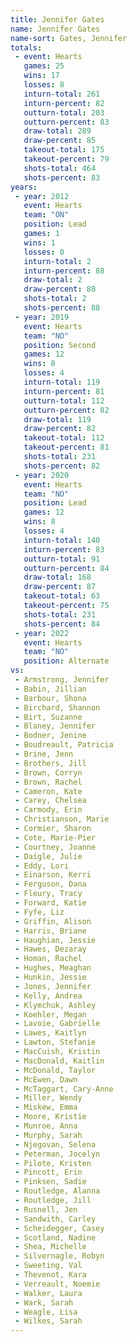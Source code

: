 ```yaml
---
title: Jennifer Gates
name: Jennifer Gates
name-sort: Gates, Jennifer
totals:
 - event: Hearts
   games: 25
   wins: 17
   losses: 8
   inturn-total: 261
   inturn-percent: 82
   outturn-total: 203
   outturn-percent: 83
   draw-total: 289
   draw-percent: 85
   takeout-total: 175
   takeout-percent: 79
   shots-total: 464
   shots-percent: 83
years:
 - year: 2012
   event: Hearts
   team: "ON"
   position: Lead
   games: 1
   wins: 1
   losses: 0
   inturn-total: 2
   inturn-percent: 88
   draw-total: 2
   draw-percent: 88
   shots-total: 2
   shots-percent: 88
 - year: 2019
   event: Hearts
   team: "NO"
   position: Second
   games: 12
   wins: 8
   losses: 4
   inturn-total: 119
   inturn-percent: 81
   outturn-total: 112
   outturn-percent: 82
   draw-total: 119
   draw-percent: 82
   takeout-total: 112
   takeout-percent: 81
   shots-total: 231
   shots-percent: 82
 - year: 2020
   event: Hearts
   team: "NO"
   position: Lead
   games: 12
   wins: 8
   losses: 4
   inturn-total: 140
   inturn-percent: 83
   outturn-total: 91
   outturn-percent: 84
   draw-total: 168
   draw-percent: 87
   takeout-total: 63
   takeout-percent: 75
   shots-total: 231
   shots-percent: 84
 - year: 2022
   event: Hearts
   team: "NO"
   position: Alternate
vs:
 - Armstrong, Jennifer
 - Babin, Jillian
 - Barbour, Shona
 - Birchard, Shannon
 - Birt, Suzanne
 - Blaney, Jennifer
 - Bodner, Jenine
 - Boudreault, Patricia
 - Brine, Jenn
 - Brothers, Jill
 - Brown, Corryn
 - Brown, Rachel
 - Cameron, Kate
 - Carey, Chelsea
 - Carmody, Erin
 - Christianson, Marie
 - Cormier, Sharon
 - Cote, Marie-Pier
 - Courtney, Joanne
 - Daigle, Julie
 - Eddy, Lori
 - Einarson, Kerri
 - Ferguson, Dana
 - Fleury, Tracy
 - Forward, Katie
 - Fyfe, Liz
 - Griffin, Alison
 - Harris, Briane
 - Haughian, Jessie
 - Hawes, Dezaray
 - Homan, Rachel
 - Hughes, Meaghan
 - Hunkin, Jessie
 - Jones, Jennifer
 - Kelly, Andrea
 - Klymchuk, Ashley
 - Koehler, Megan
 - Lavoie, Gabrielle
 - Lawes, Kaitlyn
 - Lawton, Stefanie
 - MacCuish, Kristin
 - MacDonald, Kaitlin
 - McDonald, Taylor
 - McEwen, Dawn
 - McTaggart, Cary-Anne
 - Miller, Wendy
 - Miskew, Emma
 - Moore, Kristie
 - Munroe, Anna
 - Murphy, Sarah
 - Njegovan, Selena
 - Peterman, Jocelyn
 - Pilote, Kristen
 - Pincott, Erin
 - Pinksen, Sadie
 - Routledge, Alanna
 - Routledge, Jill
 - Rusnell, Jen
 - Sandwith, Carley
 - Scheidegger, Casey
 - Scotland, Nadine
 - Shea, Michelle
 - Silvernagle, Robyn
 - Sweeting, Val
 - Thevenot, Kara
 - Verreault, Noemie
 - Walker, Laura
 - Wark, Sarah
 - Weagle, Lisa
 - Wilkes, Sarah
---
```

